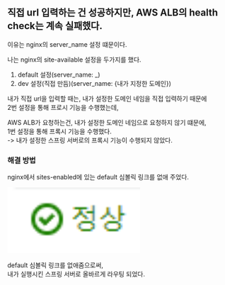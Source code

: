 ## 직접 url 입력하는 건 성공하지만, AWS ALB의 health check는 계속 실패했다.

이유는 nginx의 server_name 설정 떄문이다.

나는 nginx의 site-available 설정을 두가지를 했다.
1. default 설정(server_name: _)
2. dev 설정(직접 만듬)(server_name: {내가 지정한 도메인})

내가 직접 url을 입력할 때는, 내가 설정한 도메인 네임을 직접 입력하기 때문에  
2번 설정을 통해 프로시 기능을 수행했는데,  

AWS ALB가 요청하는건, 내가 설정한 도메인 네임으로 요청하지 않기 떄문에,  
1번 설정을 통해 프록시 기능을 수행했다.  
-> 내가 설정한 스프링 서버로의 프록시 기능이 수행되지 않았다.

### 해결 방법

nginx에서 sites-enabled에 있는 default 심볼릭 링크를 없애 주었다.

<img src="../img/nginx_problem_1.png" width="300">

default 심볼릭 링크를 없애줌으로써,  
내가 실행시킨 스프링 서버로 올바르게 라우팅 되었다.